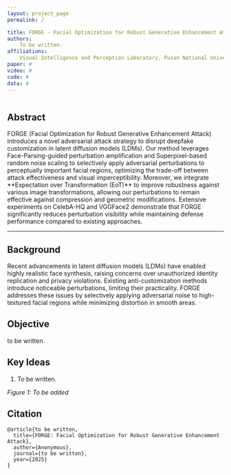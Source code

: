 ```yaml
---
layout: project_page
permalink: /

title: FORGE - Facial Optimization for Robust Generative Enhancement Attack
authors:
    To be written.
affiliations:
    Visual Intelligence and Perception Laboratory, Pusan National University
paper: #
video: #
code: #
data: #
---
```


<!-- Using HTML to center the abstract -->
<div class="columns is-centered has-text-centered">
    <div class="column is-four-fifths">
        <h2>Abstract</h2>
        <div class="content has-text-justified">
FORGE (Facial Optimization for Robust Generative Enhancement Attack) introduces a novel adversarial attack strategy to disrupt deepfake customization in latent diffusion models (LDMs). Our method leverages Face-Parsing-guided perturbation amplification and Superpixel-based random noise scaling to selectively apply adversarial perturbations to perceptually important facial regions, optimizing the trade-off between attack effectiveness and visual imperceptibility. Moreover, we integrate **Expectation over Transformation (EoT)** to improve robustness against various image transformations, allowing our perturbations to remain effective against compression and geometric modifications. Extensive experiments on CelebA-HQ and VGGFace2 demonstrate that FORGE significantly reduces perturbation visibility while maintaining defense performance compared to existing approaches.
        </div>
    </div>
</div>

---

## Background
Recent advancements in latent diffusion models (LDMs) have enabled highly realistic face synthesis, raising concerns over unauthorized identity replication and privacy violations. Existing anti-customization methods introduce noticeable perturbations, limiting their practicality. FORGE addresses these issues by selectively applying adversarial noise to high-textured facial regions while minimizing distortion in smooth areas.

## Objective
to be written.


## Key Ideas
1. To be written.

*Figure 1: To be added*

## Citation
```
@article{to be written,
  title={FORGE: Facial Optimization for Robust Generative Enhancement Attack},
  author={Anonymous},
  journal={to be written},
  year={2025}
}
```
